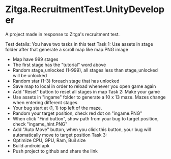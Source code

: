 # Zitga.RecruitmentTest.UnityDeveloper
A project made in response to Zitga's recruitment test.

Test details:
You have two tasks in this test
Task 1: Use assets in stage folder after that generate a scroll map like map.PNG image
- Map have 999 stages 
- The first stage has the "tutorial" word above
- Random stage_unlocked (1-999), all stages less than stage_unlocked will be unlocked
- Random star (1-3) foreach stage that has unlocked  
- Save map to local in order to reload whenever you open game again
- Add "Reset" button to reset all stages in map
Task 2: Make your game
- Use assets in "ingame" folder to generate a 10 x 13 maze. Mazes change when entering different stages
- Your bug start at (1, 1) top left of the maze. 
- Random your target position, check red dot on "ingame.PNG"
- When click "Find button", show path from your bug to target position, check "ingame_hint.PNG"
- Add "Auto Move" button, when you click this button, your bug will automatically move to target position
Task 3: 
- Optimize CPU, GPU, Ram, Buil size
- Build android apk
- Push project to github and share the link
